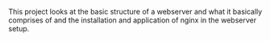 This project looks at the basic structure of a webserver and what it basically comprises of and the installation and application of nginx in the webserver setup.
